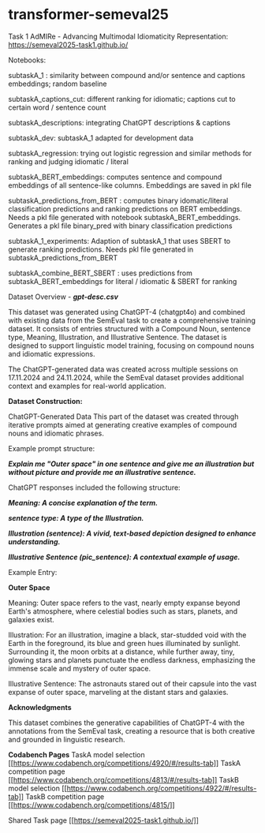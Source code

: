 # transformer-semeval25

Task 1
AdMIRe - Advancing Multimodal Idiomaticity Representation:
https://semeval2025-task1.github.io/


Notebooks:

subtaskA_1 : similarity between compound and/or sentence and captions embeddings; random baseline

subtaskA_captions_cut: different ranking for idiomatic; captions cut to certain word / sentence count

subtaskA_descriptions: integrating ChatGPT descriptions & captions

subtaskA_dev: subtaskA_1 adapted for development data

subtaskA_regression: trying out logistic regression and similar methods for ranking and judging idiomatic / literal

subtaskA_BERT_embeddings: computes sentence and compound embeddings of all sentence-like columns. Embeddings are saved in pkl file

subtaskA_predictions_from_BERT : computes binary idomatic/literal classification predictions and ranking predictions on BERT embeddings. Needs a pkl file generated with notebook subtaskA_BERT_embeddings. Generates a pkl file binary_pred with binary classification predictions

subtaskA_1_experiments: Adaption of subtaskA_1 that uses SBERT to generate ranking predictions. Needs pkl file generated in subtaskA_predictions_from_BERT 


subtaskA_combine_BERT_SBERT : uses predictions from subtaskA_BERT_embeddings for literal / idiomatic & SBERT for ranking


Dataset Overview - **_gpt-desc.csv_**


This dataset was generated using ChatGPT-4 (chatgpt4o) and combined with existing data from the SemEval task to create a comprehensive training dataset. It consists of entries structured with a Compound Noun, sentence type, Meaning, Illustration, and Illustrative Sentence. The dataset is designed to support linguistic model training, focusing on compound nouns and idiomatic expressions.


The ChatGPT-generated data was created across multiple sessions on 17.11.2024 and 24.11.2024, while the SemEval dataset provides additional context and examples for real-world application.

**Dataset Construction:**

ChatGPT-Generated Data
This part of the dataset was created through iterative prompts aimed at generating creative examples of compound nouns and idiomatic phrases.

Example prompt structure:


_**Explain me "Outer space" in one sentence and give me an illustration but without picture and provide me an illustrative sentence.**_


ChatGPT responses included the following structure:


_**Meaning: A concise explanation of the term.**_


_**sentence type: A type of the Illustration.**_


_**Illustration (sentence): A vivid, text-based depiction designed to enhance understanding.**_


_**Illustrative Sentence (pic_sentence): A contextual example of usage.**_


Example Entry:


**Outer Space**

Meaning: Outer space refers to the vast, nearly empty expanse beyond Earth's atmosphere, where celestial bodies such as stars, planets, and galaxies exist.


Illustration: For an illustration, imagine a black, star-studded void with the Earth in the foreground, its blue and green hues illuminated by sunlight. Surrounding it, the moon orbits at a distance, while further away, tiny, glowing stars and planets punctuate the endless darkness, emphasizing the immense scale and mystery of outer space.


Illustrative Sentence: The astronauts stared out of their capsule into the vast expanse of outer space, marveling at the distant stars and galaxies.


**Acknowledgments**


This dataset combines the generative capabilities of ChatGPT-4 with the annotations from the SemEval task, creating a resource that is both creative and grounded in linguistic research.



**Codabench Pages**
TaskA model selection [[https://www.codabench.org/competitions/4920/#/results-tab]]
TaskA competition page [[https://www.codabench.org/competitions/4813/#/results-tab]]
TaskB model selection [[https://www.codabench.org/competitions/4922/#/results-tab]]
TaskB competition page [[https://www.codabench.org/competitions/4815/]]

Shared Task page [[https://semeval2025-task1.github.io/]]